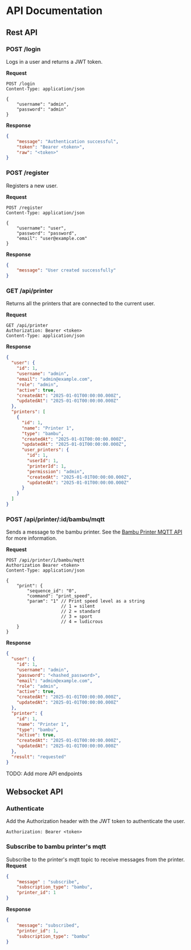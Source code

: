 # API Documentation

## Rest API

### POST /login
Logs in a user and returns a JWT token.

**Request**
```http request
POST /login
Content-Type: application/json

{
    "username": "admin",
    "password": "admin"
}
```

**Response**
```json
{
    "message": "Authentication successful",
    "token": "Bearer <token>",
    "raw": "<token>"
}
```

### POST /register
Registers a new user.

**Request**
```http request
POST /register
Content-Type: application/json

{
    "username": "user",
    "password": "password",
    "email": "user@example.com"
}
```

**Response**
```json
{
    "message": "User created successfully"
}
```

### GET /api/printer
Returns all the printers that are connected to the current user.

**Request**
```http request
GET /api/printer
Authorization: Bearer <token>
Content-Type: application/json
```

**Response**
```json
{
  "user": {
    "id": 1,
    "username": "admin",
    "email": "admin@example.com",
    "role": "admin",
    "active": true,
    "createdAt": "2025-01-01T00:00:00.000Z",
    "updatedAt": "2025-01-01T00:00:00.000Z"
  },
  "printers": [
    {
      "id": 1,
      "name": "Printer 1",
      "type": "bambu",
      "createdAt": "2025-01-01T00:00:00.000Z",
      "updatedAt": "2025-01-01T00:00:00.000Z",
      "user_printers": {
        "id": 1,
        "userId": 1,
        "printerId": 1,
        "permission": "admin",
        "createdAt": "2025-01-01T00:00:00.000Z",
        "updatedAt": "2025-01-01T00:00:00.000Z"
      }
    }
  ]
}
```

### POST /api/printer/:id/bambu/mqtt
Sends a message to the bambu printer. See the [Bambu Printer MQTT API](https://github.com/Doridian/OpenBambuAPI/blob/main/mqtt.md) for more information.

**Request**
```http request
POST /api/printer/1/bambu/mqtt
Authorization Bearer <token>
Content-Type: application/json

{
    "print": {
        "sequence_id": "0",
        "command": "print_speed",
        "param": "1" // Print speed level as a string
                     // 1 = silent
                     // 2 = standard
                     // 3 = sport
                     // 4 = ludicrous
    }
}
```
**Response**
```json
{
  "user": {
    "id": 1,
    "username": "admin",
    "password": "<hashed_password>",
    "email": "admin@example.com",
    "role": "admin",
    "active": true,
    "createdAt": "2025-01-01T00:00:00.000Z",
    "updatedAt": "2025-01-01T00:00:00.000Z"
  },
  "printer": {
    "id": 1,
    "name": "Printer 1",
    "type": "bambu",
    "active": true,
    "createdAt": "2025-01-01T00:00:00.000Z",
    "updatedAt": "2025-01-01T00:00:00.000Z"
  },
  "result": "requested"
}
```

TODO: Add more API endpoints


## Websocket API

### Authenticate
Add the Authorization header with the JWT token to authenticate the user.

```http request
Authorization: Bearer <token>
```


### Subscribe to bambu printer's mqtt
Subscribe to the printer's mqtt topic to receive messages from the printer.
**Request**
```json
{
    "message" : "subscribe",
    "subscription_type": "bambu",
    "printer_id": 1
}
```
**Response**
```json
{
    "message": "subscribed",
    "printer_id": 1,
    "subscription_type": "bambu"
}

```
